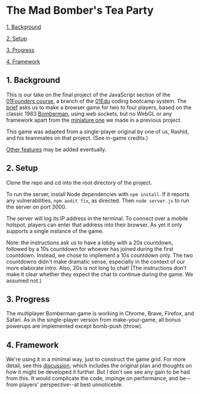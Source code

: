 # The Mad Bomber's Tea Party

[1. Background](#1-background)

[2. Setup](#2-setup)

[3. Progress](#3-progress)

[4. Framework](#4-framework)

## 1. Background

This is our take on the final project of the JavaScript section of the [01Founders course](https://01edu.notion.site/Global-01-Curriculum-50b7d94ac56a429fb3aee19a32248732), a branch of the [01Edu](https://01-edu.org/pedagogy) coding bootcamp system. The [brief](https://github.com/01-edu/public/tree/master/subjects/bomberman-dom) asks us to make a browser game for two to four players, based on the classic 1983 [Bomberman](https://en.wikipedia.org/wiki/Bomberman), using web sockets, but no WebGL or any framework apart from the [miniature one](https://github.com/pjtunstall/mini-framework) we made in a previous project.

This game was adapted from a single-player original by one of us, Rashid, and his teammates on that project. (See in-game credits.)

[Other features](docs/optional-extras.md) may be added eventually.

## 2. Setup

Clone the repo and cd into the root directory of the project.

To run the server, install Node dependencies with `npm install`. If it reports any vulnerabilities, `npm audit fix`, as directed. Then `node server.js` to run the server on port 3000.

The server will log its IP address in the terminal. To connect over a mobile hotspot, players can enter that address into their browser. As yet it only supports a single instance of the game.

Note: the instructions ask us to have a lobby with a 20s countdown, followed by a 10s countdown for whoever has joined during the first countdown. Instead, we chose to implement a 10s countdown only. The two countdowns didn't make dramatic sense, especially in the context of our more elaborate intro. Also, 20s is not long to chat! (The instructions don't make it clear whether they expect the chat to continue during the game. We assumed not.)

## 3. Progress

The multiplayer Bomberman game is working in Chrome, Brave, Firefox, and Safari. As in the single-player version from make-your-game, all bonus powerups are implemented except bomb-push (throw).

## 4. Framework

We're using it in a minimal way, just to construct the game grid. For more detail, see this [discussion](docs/framework.md), which includes the original plan and thoughts on how it might be developed it further. But I don't see see any gain to be had from this. It would complicate the code, impinge on performance, and be--from players' perspective--at best unnoticeble.

